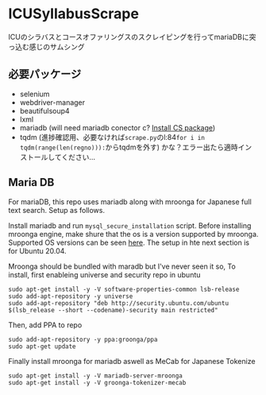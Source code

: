 # ICUSyllabusScrape

ICUのシラバスとコースオファリングスのスクレイピングを行ってmariaDBに突っ込む感じのサムシング

## 必要パッケージ
- selenium
- webdriver-manager
- beautifulsoup4
- lxml
- mariadb (will need mariadb conector c? [Install CS package](https://mariadb.com/docs/connect/programming-languages/c/install/))
- tqdm (進捗確認用、必要なければ`scrape.py`のl:84`for i in tqdm(range(len(regno))):`からtqdmを外す)
かな？エラー出たら適時インストールしてください…

## Maria DB

For mariaDB, this repo uses mariadb along with mroonga for Japanese full text search. Setup as follows.

Install mariadb and run `mysql_secure_installation` script.
Before installing mroonga engine, make shure that the os is a version supported by mroonga. Supported OS versions can be seen [here](). The setup in hte next section is for Ubuntu 20.04.

Mroonga should be bundled with maradb but I've never seen it so,
To install, first enableing universe and security repo in ubuntu 
```
sudo apt-get install -y -V software-properties-common lsb-release
sudo add-apt-repository -y universe
sudo add-apt-repository "deb http://security.ubuntu.com/ubuntu $(lsb_release --short --codename)-security main restricted"
```
Then, add PPA to repo
```
sudo add-apt-repository -y ppa:groonga/ppa
sudo apt-get update
```
Finally install mroonga for mariadb aswell as MeCab for Japanese Tokenize
```
sudo apt-get install -y -V mariadb-server-mroonga
sudo apt-get install -y -V groonga-tokenizer-mecab
```


